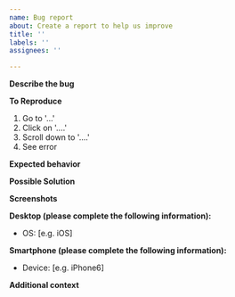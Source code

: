 ```yaml
---
name: Bug report
about: Create a report to help us improve
title: ''
labels: ''
assignees: ''

---
```


**Describe the bug**
<!--- A clear and concise description of what the bug is. --->

**To Reproduce**
<!---  Steps to reproduce the behavior: --->
1. Go to '...'
2. Click on '....'
3. Scroll down to '....'
4. See error

**Expected behavior**
<!--- A clear and concise description of what you expected to happen. --->

**Possible Solution**
<!--- Not obligatory, but suggest a fix/reason for the bug, --->

**Screenshots**
<!--- If applicable, add screenshots to help explain your problem. --->

**Desktop (please complete the following information):**
 - OS: [e.g. iOS]

**Smartphone (please complete the following information):**
 - Device: [e.g. iPhone6]

**Additional context**
<!--- Add any other context about the problem here. --->
